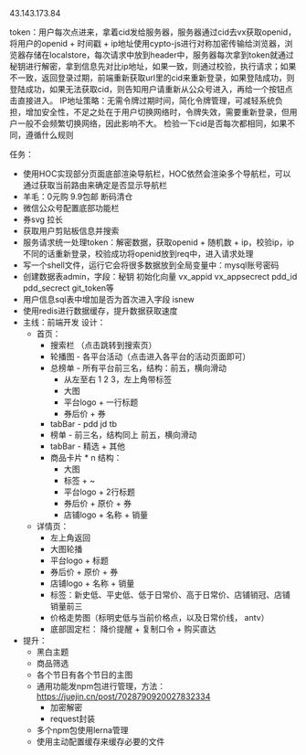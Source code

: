 43.143.173.84

token：用户每次点进来，拿着cid发给服务器，服务器通过cid去vx获取openid，将用户的openid + 时间戳 + ip地址使用cypto-js进行对称加密传输给浏览器，浏览器存储在localstore，每次请求中放到header中，服务器每次拿到token就通过秘钥进行解密，拿到信息先对比ip地址，如果一致，则通过校验，执行请求；如果不一致，返回登录过期，前端重新获取url里的cid来重新登录，如果登陆成功，则登陆成功，如果无法获取cid，则告知用户请重新从公众号进入，再给一个按钮点击直接进入。
IP地址策略：无需令牌过期时间，简化令牌管理，可减轻系统负担，增加安全性，不足之处在于用户切换网络时，令牌失效，需要重新登录，但用户一般不会频繁切换网络，因此影响不大。
检验一下cid是否每次都相同，如果不同，遵循什么规则



任务：
- 使用HOC实现部分页面底部渲染导航栏，HOC依然会渲染多个导航栏，可以通过获取当前路由来确定是否显示导航栏 
- 羊毛：0元购 9.9包邮 断码清仓
- 微信公众号配置底部功能栏 
- 券svg 拉长
- 获取用户剪贴板信息并搜索 
- 服务请求统一处理token：解密数据，获取openid + 随机数 + ip，校验ip，ip不同的话重新登录，校验成功将openid放到req中，进入请求处理
- 写一个shell文件，运行它会将很多数据放到全局变量中：mysql账号密码
- 创建数据表admin，字段：秘钥 初始化向量 vx_appid vx_appsecrect pdd_id pdd_secrect git_token等
- 用户信息sql表中增加是否为首次进入字段 isnew
- 使用redis进行数据缓存，提升数据获取速度
- 主线：前端开发 设计：
  - 首页：
    - 搜索栏 （点击跳转到搜索页）
    - 轮播图 - 各平台活动（点击进入各平台的活动页面即可）
    - 总榜单 - 所有平台前三名，结构：前五，横向滑动
      - 从左至右 1 2 3，左上角带标签
      - 大图
      - 平台logo + 一行标题
      - 券后价 + 券
    - tabBar - pdd jd tb
    - 榜单 - 前三名，结构同上 前五，横向滑动  
    - tabBar - 精选 + 其他
    - 商品卡片 * n  结构：
      - 大图
      - 标签 + ~
      - 平台logo + 2行标题
      - 券后价 + 原价 + 券
      - 店铺logo + 名称 + 销量
  - 详情页：
    - 左上角返回
    - 大图轮播
    - 平台logo + 标题
    - 券后价 + 原价 + 券
    - 店铺logo + 名称 + 销量
    - 标签：新史低、平史低、低于日常价、高于日常价、店铺销冠、店铺销量前三
    - 价格走势图（标明史低与当前价格点，以及日常价线， antv）
    - 底部固定栏： 降价提醒 + 复制口令 + 购买直达
- 提升：
  - 黑白主题
  - 商品筛选
  - 各个节日有各个节日的主图
  - 通用功能发npm包进行管理，方法：https://juejin.cn/post/7028790920027832334
    - 加密解密
    - request封装
  - 多个npm包使用lerna管理
  - 使用主动配置缓存来缓存必要的文件

